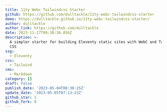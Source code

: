 ```yaml
---
title: 11ty Webc Tailwindcss Starter
github: https://github.com/dulltackle/11ty-webc-tailwindcss-starter
demo: https://dulltackle.github.io/11ty-webc-tailwindcss-starter/
author: dulltackle
author_link: https://github.com/dulltackle
date: 2023-11-27T09:30:36.056Z
description: >-
  A simpler starter for building Eleventy static sites with WebC and Tailwind
  CSS
ssg:
  - Eleventy
css:
  - Tailwind
cms:
  - Markdown
category: []
draft: false
publish_date: '2023-05-04T08:30:25Z'
update_date: '2023-05-05T07:13:23Z'
github_star: 1
github_fork: 0
---
```

